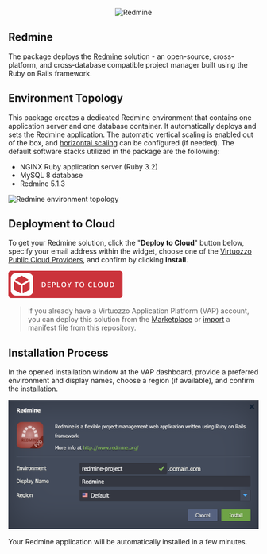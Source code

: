 <p align="center"> 
<img src="images/redmine_logo.png" alt="Redmine">
</p>

## Redmine

The package deploys the [Redmine](https://www.redmine.org/) solution - an open-source, cross-platform, and cross-database compatible project manager built using the Ruby on Rails framework.

## Environment Topology

This package creates a dedicated Redmine environment that contains one application server and one database container. It automatically deploys and sets the Redmine application. The automatic vertical scaling is enabled out of the box, and [horizontal scaling](https://www.virtuozzo.com/application-platform-docs/automatic-horizontal-scaling/) can be configured (if needed). The default software stacks utilized in the package are the following:

- NGINX Ruby application server (Ruby 3.2)
- MySQL 8 database
- Redmine 5.1.3

![Redmine environment topology](images/redmine-environment-topology.png)


## Deployment to Cloud

To get your Redmine solution, click the "**Deploy to Cloud**" button below, specify your email address within the widget, choose one of the [Virtuozzo Public Cloud Providers](https://www.virtuozzo.com/application-platform-partners/), and confirm by clicking **Install**.

[![Deploy to Cloud](https://raw.githubusercontent.com/jelastic-jps/common/main/images/deploy-to-cloud.png)](https://www.virtuozzo.com/install/?manifest=https://raw.githubusercontent.com/jelastic-jps/redmine/refs/heads/master/manifest.jps)

> If you already have a Virtuozzo Application Platform (VAP) account, you can deploy this solution from the [Marketplace](https://www.virtuozzo.com/application-platform-docs/marketplace/) or [import](https://www.virtuozzo.com/application-platform-docs/environment-import/) a manifest file from this repository.


## Installation Process

In the opened installation window at the VAP dashboard, provide a preferred environment and display names, choose a region (if available), and confirm the installation.

![Redmine deployment wizard](images/redmine-deployment-wizard.png)

Your Redmine application will be automatically installed in a few minutes.
